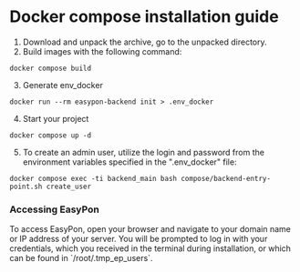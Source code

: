 # Docker compose installation guide

1. Download and unpack the archive, go to the unpacked directory.
2. Build images with the following command:

```
docker compose build 
```

3. Generate env\_docker

```
docker run --rm easypon-backend init > .env_docker 
```

4. Start your project

```
docker compose up -d 
```

5. To create an admin user, utilize the login and password from the environment variables specified in the ".env\_docker" file:

```
docker compose exec -ti backend_main bash compose/backend-entry-point.sh create_user
```

### Accessing EasyPon

To access EasyPon, open your browser and navigate to your domain name or IP address of your server. You will be prompted to log in with your credentials, which you received in the terminal during installation, or which can be found in \`/root/.tmp\_ep\_users\`.

